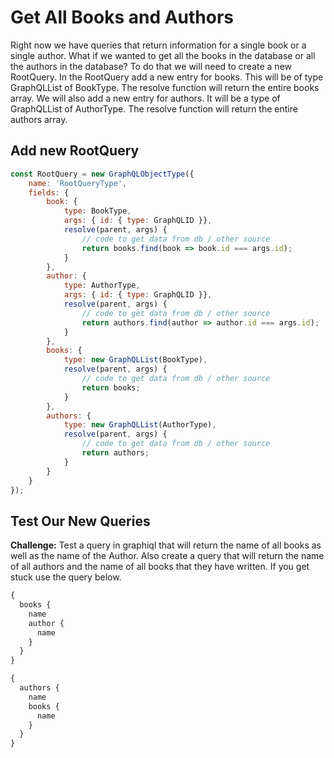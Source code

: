 # Get All Books and Authors

Right now we have queries that return information for a single book or a single author. What if we wanted to get all the books in the database or all the authors in the database? To do that we will need to create a new RootQuery. In the RootQuery add a new entry for books. This will be of type GraphQLList of BookType. The resolve function will return the entire books array. We will also add a new entry for authors. It will be a type of GraphQLList of AuthorType. The resolve function will return the entire authors array.

## Add new RootQuery

```js
const RootQuery = new GraphQLObjectType({
    name: 'RootQueryType',
    fields: {
        book: {
            type: BookType,
            args: { id: { type: GraphQLID }},
            resolve(parent, args) {
                // code to get data from db / other source
                return books.find(book => book.id === args.id);
            }
        },
        author: {
            type: AuthorType,
            args: { id: { type: GraphQLID }},
            resolve(parent, args) {
                // code to get data from db / other source
                return authors.find(author => author.id === args.id);
            }
        },
        books: {
            type: new GraphQLList(BookType),
            resolve(parent, args) {
                // code to get data from db / other source
                return books;
            }
        },
        authors: {
            type: new GraphQLList(AuthorType),
            resolve(parent, args) {
                // code to get data from db / other source
                return authors;
            }
        }
    }
});
```

## Test Our New Queries

**Challenge:** Test a query in graphiql that will return the name of all books as well as the name of the Author. Also create a query that will return the name of all authors and the name of all books that they have written.  If you get stuck use the query below.

```js
{
  books {
    name
    author {
      name
    }
  }
}
```
```js
{
  authors {
    name
    books {
      name
    }
  }
}
```